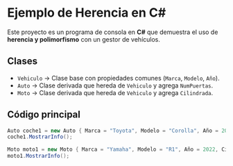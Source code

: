 # Ejemplo de Herencia en C#

Este proyecto es un programa de consola en **C#** que demuestra el uso de **herencia y polimorfismo** con un gestor de vehículos.

## Clases

- `Vehiculo` → Clase base con propiedades comunes (`Marca`, `Modelo`, `Año`).
- `Auto` → Clase derivada que hereda de `Vehiculo` y agrega `NumPuertas`.
- `Moto` → Clase derivada que hereda de `Vehiculo` y agrega `Cilindrada`.

## Código principal

```csharp
Auto coche1 = new Auto { Marca = "Toyota", Modelo = "Corolla", Año = 2020, NumPuertas = 4 };
coche1.MostrarInfo();

Moto moto1 = new Moto { Marca = "Yamaha", Modelo = "R1", Año = 2022, Cilindrada = 1000 };
moto1.MostrarInfo();
